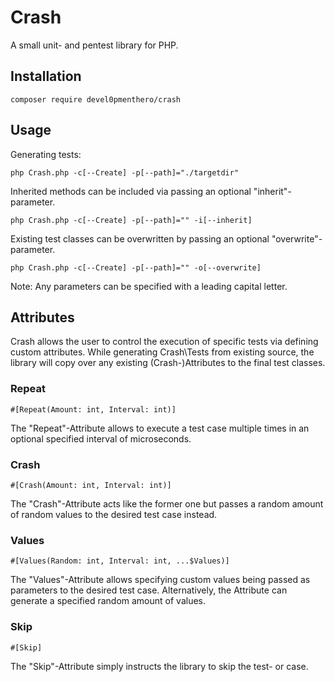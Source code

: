 # Crash
A small unit- and pentest library for PHP.

## Installation
``composer require devel0pmenthero/crash``

## Usage
Generating tests:

``php Crash.php -c[--Create] -p[--path]="./targetdir"``

Inherited methods can be included via passing an optional "inherit"-parameter.

``php Crash.php -c[--Create] -p[--path]="" -i[--inherit]``

Existing test classes can be overwritten by passing an optional "overwrite"-parameter.

``php Crash.php -c[--Create] -p[--path]="" -o[--overwrite]``

Note: Any parameters can be specified with a leading capital letter.

## Attributes
Crash allows the user to control the execution of specific tests via defining custom attributes.
While generating Crash\Tests from existing source, the library will copy over any existing (Crash-)Attributes to the final test classes.

### Repeat
``#[Repeat(Amount: int, Interval: int)]``

The "Repeat"-Attribute allows to execute a test case multiple times in an optional specified interval of microseconds.

### Crash
``#[Crash(Amount: int, Interval: int)]``

The "Crash"-Attribute acts like the former one but passes a random amount of random values to the desired test case instead.

### Values
``#[Values(Random: int, Interval: int, ...$Values)]``

The "Values"-Attribute allows specifying custom values being passed as parameters to the desired test case.
Alternatively, the Attribute can generate a specified random amount of values.

### Skip
``#[Skip]``

The "Skip"-Attribute simply instructs the library to skip the test- or case. 